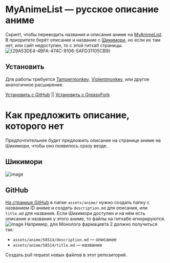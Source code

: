 # MyAnimeList — русское описание аниме
Скрипт, чтобы переводить названия и описания аниме на [MyAnimeList](https://myanimelist.net/). В приоритете берёт описание и название с [Шикимори](https://shikimori.one/), но если их там нет, или сайт недоступен, то с этой гитхаб страницы.
![{29A53DE4-4BFA-474C-8106-5AFD31105CB9}](https://github.com/user-attachments/assets/4f9398f1-dfb4-4728-882c-2fe67ffa629f)

## Установить

Для работы требуется [Tampermonkey](https://www.tampermonkey.net/), [Violentmonkey](https://violentmonkey.github.io/), или другое аналогичное расширение.

[Установить с GitHub](https://raw.githubusercontent.com/njko39/MAL-RU-Enhancements/refs/heads/main/MAL-RU-Enhancements.js) || [Установить с GreasyFork](https://greasyfork.org/en/scripts/527433-myanimelist-%D1%80%D1%83%D1%81%D1%81%D0%BA%D0%BE%D0%B5-%D0%BE%D0%BF%D0%B8%D1%81%D0%B0%D0%BD%D0%B8%D0%B5-%D0%B0%D0%BD%D0%B8%D0%BC%D0%B5)
# Как предложить описание, которого нет
Предпочтительнее будет предложить описание на странице аниме на Шикимори, чтобы оно появилось сразу везде.
## Шикимори
![image](https://github.com/user-attachments/assets/4da757bb-840a-4002-afbc-5df358269006)
## GitHub
[На странице GitHub](https://github.com/njko39/MAL-RU-Enhancements) в папке `assets/anime/` нужно создать папку с названием ID аниме и создать `description.md` для описания, или `title.md` для названия. Если Шикимори доступен и на нём есть описание и название у этого аниме, то файлы на гитхабе игнорируются.
![image](https://github.com/user-attachments/assets/e4a4f61d-e6ff-484e-990e-1526282d05c8)
Например, для Монолога фармацевта 2 должно получиться так:
- `assets/anime/58514/description.md` — описание
- `assets/anime/58514/title.md` — название

Создать pull request новых файлов в этот репозиторий.
